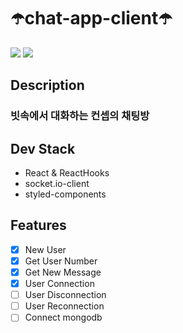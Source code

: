 # ☂️chat-app-client☂️

<img src="https://user-images.githubusercontent.com/42789883/121198886-70a9b680-c8ad-11eb-881b-47c1195ccc6e.png">
<img src="https://user-images.githubusercontent.com/42789883/121199083-98991a00-c8ad-11eb-913b-52c301fbf695.png">


## Description

### 빗속에서 대화하는 컨셉의 채팅방

## Dev Stack

- React & ReactHooks
- socket.io-client
- styled-components

## Features

- [x] New User
- [x] Get User Number
- [x] Get New Message
- [x] User Connection
- [ ] User Disconnection
- [ ] User Reconnection
- [ ] Connect mongodb
